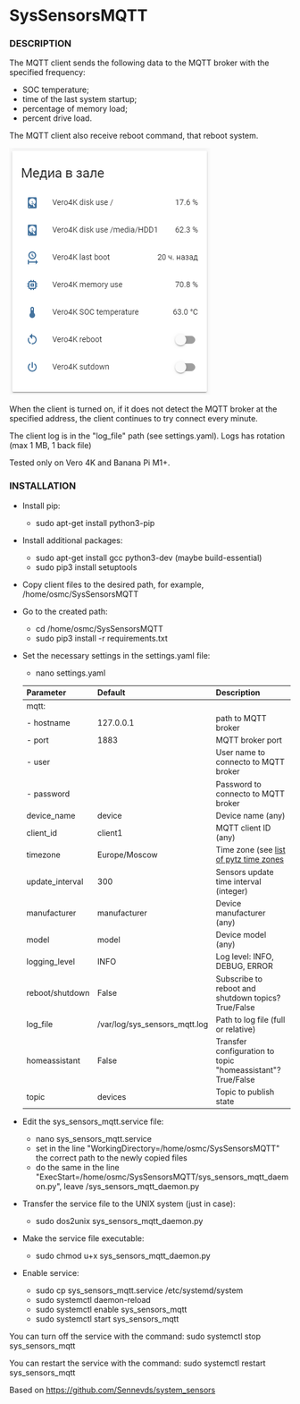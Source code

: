 <h1>SysSensorsMQTT</h1>
<h3>DESCRIPTION</h3>

The MQTT client sends the following data to the MQTT broker with the specified frequency:

* SOC temperature;
* time of the last system startup;
* percentage of memory load;
* percent drive load.

The MQTT client also receive reboot command, that reboot system. 

![lovelace card](/images/image1.png)

When the client is turned on, if it does not detect the MQTT broker at the specified address,
the client continues to try connect every minute.

The client log is in the "log_file" path (see settings.yaml). Logs has rotation (max 1 MB, 1 back file)

Tested only on Vero 4K and Banana Pi M1+.

<h3>INSTALLATION</h3>

* Install pip:
  * sudo apt-get install python3-pip

* Install additional packages:
  * sudo apt-get install gcc python3-dev (maybe build-essential)
  * sudo pip3 install setuptools

* Copy client files to the desired path, for example, /home/osmc/SysSensorsMQTT
* Go to the created path:
  * cd /home/osmc/SysSensorsMQTT
  * sudo pip3 install -r requirements.txt
* Set the necessary settings in the settings.yaml file:
  * nano settings.yaml
  
  Parameter | Default | Description
  --------- | ------- | -----------
  mqtt: |    | 
   - hostname | 127.0.0.1 | path to MQTT broker
   - port | 1883 | MQTT broker port
   - user | | User name to connecto to MQTT broker
   - password | | Password to connecto to MQTT broker
  device_name | device | Device name (any)
  client_id | client1 | MQTT client ID (any)
  timezone | Europe/Moscow | Time zone (see [list of pytz time zones](https://gist.github.com/heyalexej/8bf688fd67d7199be4a1682b3eec7568)
  update_interval | 300 | Sensors update time interval (integer)
  manufacturer | manufacturer | Device manufacturer (any)
  model | model | Device model (any)
  logging_level | INFO | Log level: INFO, DEBUG, ERROR
  reboot/shutdown | False | Subscribe to reboot and shutdown topics? True/False
  log_file | /var/log/sys_sensors_mqtt.log | Path to log file (full or relative)
  homeassistant | False | Transfer configuration to topic "homeassistant"? True/False
  topic | devices | Topic to publish state
  
* Edit the sys_sensors_mqtt.service file:
  * nano sys_sensors_mqtt.service
  * set in the line "WorkingDirectory=/home/osmc/SysSensorsMQTT" the correct path to the newly copied files
  * do the same in the line "ExecStart=/home/osmc/SysSensorsMQTT/sys_sensors_mqtt_daemon.py", leave /sys_sensors_mqtt_daemon.py

* Transfer the service file to the UNIX system (just in case):
  * sudo dos2unix sys_sensors_mqtt_daemon.py

* Make the service file executable:
  * sudo chmod u+x sys_sensors_mqtt_daemon.py

* Enable service:
  * sudo cp sys_sensors_mqtt.service /etc/systemd/system
  * sudo systemctl daemon-reload
  * sudo systemctl enable sys_sensors_mqtt
  * sudo systemctl start sys_sensors_mqtt

You can turn off the service with the command: sudo systemctl stop sys_sensors_mqtt

You can restart the service with the command: sudo systemctl restart sys_sensors_mqtt

Based on https://github.com/Sennevds/system_sensors

